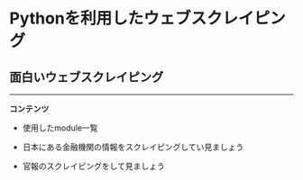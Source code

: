 
# Pythonを利用したウェブスクレイピング
## 面白いウェブスクレイピング
*** 
__コンテンツ__
* 使用したmodule一覧
- 日本にある金融機関の情報をスクレイピングしてい見ましょう
+ 官報のスクレイピングをして見ましょう
